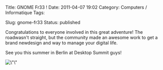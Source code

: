Title: GNOME Fr33 !
Date: 2011-04-07 19:02
Category: Computers / Informatique
Tags:

Slug: gnome-fr33
Status: published

Congratulations to everyone involved in this great adventure! The roadwasn't straight, but the community made an awesome work to get a brand newdesign and way to manage your digital life.

See you this summer in Berlin at Desktop Summit guys!

![\\"\\"](\%22http://www.gnome.org/wp-content/uploads/2011/04/iamgnome.png\%22)
